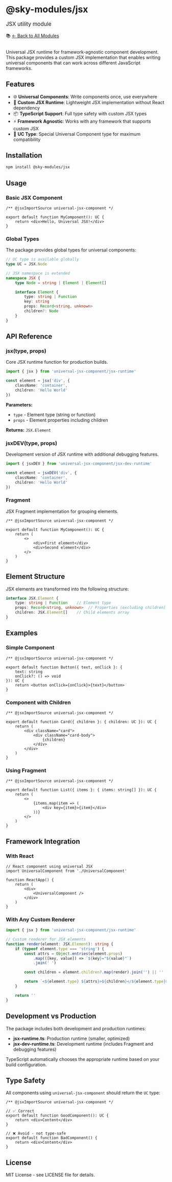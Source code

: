 # @sky-modules/jsx

<div class="sky-gradient-text" style="font-size: 1.2em; margin: 1em 0;">
  JSX utility module
</div>

<div style="margin-bottom: 2em;">
  📚 <a href="../">← Back to All Modules</a>
</div>


Universal JSX runtime for framework-agnostic component development. This package provides a custom JSX implementation that enables writing universal components that can work across different JavaScript frameworks.

## Features

- 🌐 **Universal Components**: Write components once, use everywhere
- 🔧 **Custom JSX Runtime**: Lightweight JSX implementation without React dependency
- 📦 **TypeScript Support**: Full type safety with custom JSX types
- ⚡ **Framework Agnostic**: Works with any framework that supports custom JSX
- 🎯 **UC Type**: Special Universal Component type for maximum compatibility

## Installation

```bash
npm install @sky-modules/jsx
```

## Usage

### Basic JSX Component

```tsx
/** @jsxImportSource universal-jsx-component */

export default function MyComponent(): UC {
    return <div>Hello, Universal JSX!</div>
}
```

### Global Types

The package provides global types for universal components:

```typescript
// UC type is available globally
type UC = JSX.Node

// JSX namespace is extended
namespace JSX {
    type Node = string | Element | Element[]

    interface Element {
        type: string | Function
        key: string
        props: Record<string, unknown>
        children?: Node
    }
}
```

## API Reference

### jsx(type, props)

Core JSX runtime function for production builds.

```typescript
import { jsx } from 'universal-jsx-component/jsx-runtime'

const element = jsx('div', {
    className: 'container',
    children: 'Hello World'
})
```

**Parameters:**
- `type` - Element type (string or function)
- `props` - Element properties including children

**Returns:** `JSX.Element`

### jsxDEV(type, props)

Development version of JSX runtime with additional debugging features.

```typescript
import { jsxDEV } from 'universal-jsx-component/jsx-dev-runtime'

const element = jsxDEV('div', {
    className: 'container',
    children: 'Hello World'
})
```

### Fragment

JSX Fragment implementation for grouping elements.

```tsx
/** @jsxImportSource universal-jsx-component */

export default function MyComponent(): UC {
    return (
        <>
            <div>First element</div>
            <div>Second element</div>
        </>
    )
}
```

## Element Structure

JSX elements are transformed into the following structure:

```typescript
interface JSX.Element {
    type: string | Function    // Element type
    props: Record<string, unknown>  // Properties (excluding children)
    children: JSX.Element[]    // Child elements array
}
```

## Examples

### Simple Component

```tsx
/** @jsxImportSource universal-jsx-component */

export default function Button({ text, onClick }: {
    text: string
    onClick?: () => void
}): UC {
    return <button onClick={onClick}>{text}</button>
}
```

### Component with Children

```tsx
/** @jsxImportSource universal-jsx-component */

export default function Card({ children }: { children: UC }): UC {
    return (
        <div className="card">
            <div className="card-body">
                {children}
            </div>
        </div>
    )
}
```

### Using Fragment

```tsx
/** @jsxImportSource universal-jsx-component */

export default function List({ items }: { items: string[] }): UC {
    return (
        <>
            {items.map(item => (
                <div key={item}>{item}</div>
            ))}
        </>
    )
}
```

## Framework Integration

### With React

```tsx
// React component using universal JSX
import UniversalComponent from './UniversalComponent'

function ReactApp() {
    return (
        <div>
            <UniversalComponent />
        </div>
    )
}
```

### With Any Custom Renderer

```typescript
import { jsx } from 'universal-jsx-component/jsx-runtime'

// Custom renderer for JSX elements
function render(element: JSX.Element): string {
    if (typeof element.type === 'string') {
        const attrs = Object.entries(element.props)
            .map(([key, value]) => `${key}="${value}"`)
            .join(' ')

        const children = element.children?.map(render).join('') || ''

        return `<${element.type} ${attrs}>${children}</${element.type}>`
    }

    return ''
}
```

## Development vs Production

The package includes both development and production runtimes:

- **jsx-runtime.ts**: Production runtime (smaller, optimized)
- **jsx-dev-runtime.ts**: Development runtime (includes Fragment and debugging features)

TypeScript automatically chooses the appropriate runtime based on your build configuration.

## Type Safety

All components using `universal-jsx-component` should return the `UC` type:

```tsx
/** @jsxImportSource universal-jsx-component */

// ✅ Correct
export default function GoodComponent(): UC {
    return <div>Content</div>
}

// ❌ Avoid - not type-safe
export default function BadComponent() {
    return <div>Content</div>
}
```

## License

MIT License - see LICENSE file for details.